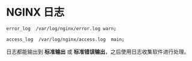 # NGINX 日志

```bash
error_log  /var/log/nginx/error.log warn;

access_log  /var/log/nginx/access.log  main;
```

日志都能输出到 **标准输出** 或 **标准错误输出**，之后使用日志收集软件进行处理。
